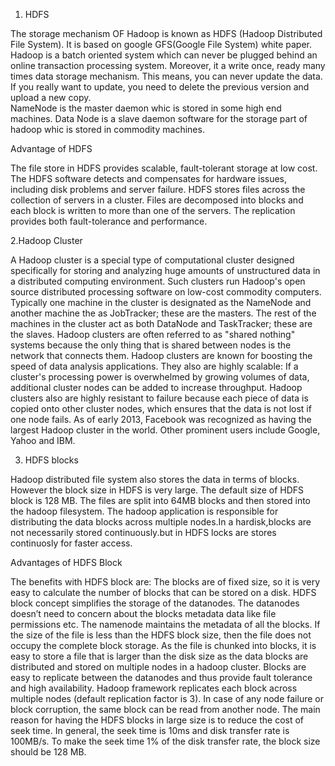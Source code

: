 1. HDFS

The storage mechanism OF Hadoop is known as HDFS (Hadoop Distributed File System). It is based on google GFS(Google File System) white paper.
Hadoop is a batch oriented system which can never be plugged behind an online transaction processing system. Moreover, it a write once, ready many times data storage mechanism. This means, you can never update the data. If you really want to update, you need to delete the previous version and upload a new copy.\
NameNode is the master daemon whic is stored in some high end machines.
Data Node is a slave daemon software for the storage part of hadoop whic is stored in commodity machines.

 Advantage of HDFS
 
The file store in HDFS provides scalable, fault-tolerant storage at low cost.
The HDFS software detects and compensates for hardware issues, including disk problems and server failure.
HDFS stores files across the collection of servers in a cluster.
Files are decomposed into blocks and each block is written to more than one of the servers.
The replication provides both fault-tolerance and performance.



2.Hadoop Cluster

A Hadoop cluster is a special type of computational cluster designed specifically for storing and analyzing huge amounts of unstructured data in a distributed computing environment.
Such clusters run Hadoop's open source distributed processing software on low-cost commodity computers. Typically one machine in the cluster is designated as the NameNode and another machine the as JobTracker; these are the masters. The rest of the machines in the cluster act as both DataNode and TaskTracker; these are the slaves. Hadoop clusters are often referred to as "shared nothing" systems because the only thing that is shared between nodes is the network that connects them. 
Hadoop clusters are known for boosting the speed of data analysis applications. They also are highly scalable: If a cluster's processing power is overwhelmed by growing volumes of data, additional cluster nodes can be added to increase throughput. Hadoop clusters also are highly resistant to failure because each piece of data is copied onto other cluster nodes, which ensures that the data is not lost if one node fails.
As of early 2013, Facebook was recognized as having the largest Hadoop cluster in the world. Other prominent users include Google, Yahoo and IBM.


3. HDFS blocks

Hadoop distributed file system also stores the data in terms of blocks. However the block size in HDFS is very large. The default size of HDFS block is 128 MB. The files are split into 64MB blocks and then stored into the hadoop filesystem. The hadoop application is responsible for distributing the data blocks across multiple nodes.In a hardisk,blocks are not necessarily stored continuously.but in 
HDFS locks are stores continuosly for faster access.

Advantages of HDFS Block

The benefits with HDFS block are: 
The blocks are of fixed size, so it is very easy to calculate the number of blocks that can be stored on a disk.
HDFS block concept simplifies the storage of the datanodes. The datanodes doesn’t need to concern about the blocks metadata data like file permissions etc. The namenode maintains the metadata of all the blocks.
If the size of the file is less than the HDFS block size, then the file does not occupy the complete block storage.
As the file is chunked into blocks, it is easy to store a file that is larger than the disk size as the data blocks are distributed and stored on multiple nodes in a hadoop cluster.
Blocks are easy to replicate between the datanodes and thus provide fault tolerance and high availability. Hadoop framework replicates each block across multiple nodes (default replication factor is 3). In case of any node failure or block corruption, the same block can be read from another node.
The main reason for having the HDFS blocks in large size is to reduce the cost of seek time. In general, the seek time is 10ms and disk transfer rate is 100MB/s. To make the seek time 1% of the disk transfer rate, the block size should be 128 MB.
